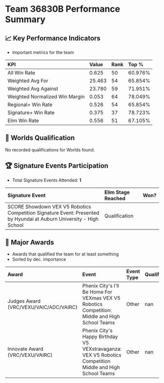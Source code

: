 # Team 36830B Performance Summary

## 📈 Key Performance Indicators
- Important metrics for the team

| KPI | Value | Rank | Top % |
|:---|:-----|:----|:-----|
| All Win Rate | 0.625 | 50 | 60.976% |
| Weighted Avg For | 25.463 | 54 | 65.854% |
| Weighted Avg Against | 23.780 | 59 | 71.951% |
| Weighted Normalized Win Margin | 0.053 | 64 | 78.049% |
| Regional+ Win Rate | 0.526 | 54 | 65.854% |
| Signature+ Win Rate | 0.375 | 37 | 78.723% |
| Elim Win Rate | 0.556 | 51 | 67.105% |


## 🎯 Worlds Qualification
No recorded qualifications for Worlds found.

## 🏆 Signature Events Participation
- Total Signature Events Attended: **1**

| Signature Event | Elim Stage Reached | Won? |
|:----------------|:-------------------|:----|
| SCORE Showdown VEX V5 Robotics Competition Signature Event: Presented by Hyundai at Auburn University - High School | Qualification |  |


## 🥇 Major Awards
- Awards that qualified the team for at least something
- Sorted by dec. importance

| Award | Event | Event Type | Qualification |
|:------|:------|:-----------|:--------------|
| Judges Award (VRC/VEXU/VAIC/ADC/VAIRC) | Phenix City's I'll Be Home For VEXmas VEX V5 Robotics Competition: Middle and High School Teams | Other | nan |
| Innovate Award (VRC/VEXU/VAIRC) | Phenix City's Happy Birthday V5 VEXstravaganza: VEX V5 Robotics Competition Middle and High School Teams | Other | nan |

